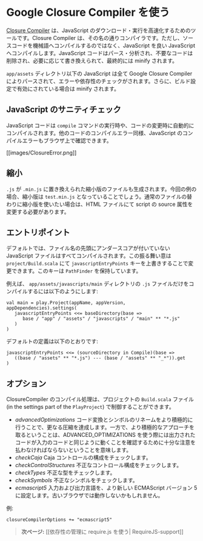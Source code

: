 <!-- translated -->
<!--
# Using Google Closure Compiler
-->
# Google Closure Compiler を使う

<!--
The [Closure Compiler](http://code.google.com/p/closure-compiler/) is a tool for making JavaScript download and run faster. It is a true compiler for JavaScript - though instead of compiling from a source language to machine code, it compiles JavaScript to better JavaScript. It parses your JavaScript, analyzes it, removes dead code and rewrites and minimizes what’s left.
-->
[Closure Compiler](http://code.google.com/p/closure-compiler/) は、JavaScript のダウンロード・実行を高速化するためのツールです。Closure Compiler は、その名の通りコンパイラです。ただし、ソースコードを機械語へコンパイルするのではなく、JavaScript を良い JavaScript へコンパイルします。JavaScript コードはパース・分析され、不要なコードは削除され、必要に応じて書き換えられて、最終的には minify されます。

<!--
Any JavaScript file present in `app/assets` will be parsed by Google Closure compiler, checked for errors and dependencies and minified if activated in the build configuration.
-->
`app/assets` ディレクトリ以下の JavaScript は全て Google Closure Compiler によりパースされて、エラーや依存性のチェックがされます。さらに、ビルド設定で有効にされている場合は minify されます。

<!--
## Check JavaScript sanity
-->
## JavaScript のサニティチェック

<!--
JavaScript code is compiled during the `compile` command, as well as automatically when modified. Error are shown in the browser just like any other compilation error.
-->
JavaScript コードは `compile` コマンドの実行時や、コードの変更時に自動的にコンパイルされます。他のコードのコンパイルエラー同様、JavaScript のコンパイルエラーもブラウザ上で確認できます。

[[images/ClosureError.png]]

<!--
## Minification
-->
## 縮小

<!--
A minified file is also generated, where `.js` is replaced by `.min.js`. In our example, it would be `test.min.js`. If you want to use the minified file instead of the regular file, you need to change the script source attribute in your HTML.
-->
`.js` が `.min.js` に置き換えられた縮小版のファイルも生成されます。今回の例の場合、縮小版は `test.min.js` となっていることでしょう。通常のファイルの替わりに縮小版を使いたい場合は、HTML ファイルにて script の source 属性を変更する必要があります。

<!--
## Entry Points
-->
## エントリポイント

<!--
By default, any JavaScript file not prepended by an underscore will be compiled. This behavior can be changed in `project/Build.scala` by overriding the `javascriptEntryPoints` key. This key holds a `PathFinder`.
-->
デフォルトでは、ファイル名の先頭にアンダースコアが付いていない JavaScript ファイルはすべてコンパイルされます。この振る舞い意は `project/Build.scala` にて `javascriptEntryPoints` キーを上書きすることで変更できます。このキーは `PathFinder` を保持しています。

<!--
For example, to compile only `.js` file from the `app/assets/javascripts/main` directory:
-->
例えば、 `app/assets/javascripts/main` ディレクトリの `.js` ファイルだけをコンパイルするには以下のようにします:

```
val main = play.Project(appName, appVersion, appDependencies).settings(
   javascriptEntryPoints <<= baseDirectory(base =>
      base / "app" / "assets" / "javascripts" / "main" ** "*.js"
   )
)
```

<!--
The default definition is:
-->
デフォルトの定義は以下のとおりです:

```
javascriptEntryPoints <<= (sourceDirectory in Compile)(base =>
   ((base / "assets" ** "*.js") --- (base / "assets" ** "_*")).get
)
```

<!-- ## Options -->
## オプション

<!-- ClosureCompiler compilation can be configured in your project’s `Build.scala` file (in the settings part of the `PlayProject`). There are several currently supported options: -->
ClosureCompiler のコンパイル処理は、プロジェクトの `Build.scala` ファイル (in the settings part of the `PlayProject`) で制御することができます。

<!-- - *advancedOptimizations* Achieves extra compressions by being more aggressive in the ways that it transforms code and renames symbols. However, this more aggressive approach means that you must take greater care when you use ADVANCED_OPTIMIZATIONS to ensure that the output code works the same way as the input code.
- *checkCaja* Checks Caja control structures.
- *checkControlStructures* Checks for invalid control structures.
- *checkTypes* Checks for invalid types.
- *checkSymbols* Checks for invalid symbols.
- *ecmascript5* Sets the input- and output-language to the newer ECMAScript version 5. Might break code on older browsers. -->
- *advancedOptimizations* コード変換とシンボルのリネームをより積極的に行うことで、更なる圧縮を達成します。一方で、より積極的なアプローチを取るということは、ADVANCED_OPTIMIZATIONS を使う際には出力されたコードが入力のコードと同じように動くことを確認するために十分な注意を払わなければならないということを意味します。
- *checkCaja* Caja コントロールの構成をチェックします。
- *checkControlStructures* 不正なコントロール構成をチェックします。
- *checkTypes* 不正な型をチェックします。
- *checkSymbols* 不正なシンボルをチェックします。
- *ecmascript5* 入力および出力言語を、より新しい ECMAScript バージョン 5 に設定します。古いブラウザでは動作しないかもしれません。

<!-- Example: -->
例:

```
closureCompilerOptions += "ecmascript5"
```

<!-- > **Next:** [[Using require.js to manage dependencies | RequireJS-support]] -->
> **次ページ:** [[依存性の管理に require.js を使う| RequireJS-support]]
